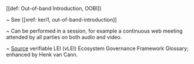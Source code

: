 [[def: Out-of-band Introduction, OOBI]]

~ See [[xref: keri1, out-of-band-introduction]]

~ Can be performed in a session, for example a continuous web meeting attended by all parties on both audio and video.

~ [Source](https://www.gleif.org/vlei/introducing-the-vlei-ecosystem-governance-framework/2023-12-15_vlei-egf-v2.0-glossary_v1.3_final.pdf) verifiable LEI (vLEI) Ecosystem Governance Framework Glossary; enhanced by Henk van Cann.
